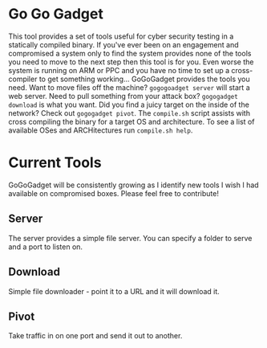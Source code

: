 # Go Go Gadget

This tool provides a set of tools useful for cyber security testing in a statically compiled binary. If you've ever been on an engagement and compromised a system only to find the system provides none of the tools you need to move to the next step then this tool is for you. Even worse the system is running on ARM or PPC and you have no time to set up a cross-compiler to get something working... GoGoGadget provides the tools you need. Want to move files off the machine? `gogogoadget server` will start a web server. Need to pull something from your attack box? `gogogadget download` is what you want. Did you find a juicy target on the inside of the network? Check out `gogogadget pivot`. The `compile.sh` script assists with cross compiling the binary for a target OS and architecture. To see a list of available OSes and ARCHitectures run `compile.sh help`.

# Current Tools

GoGoGadget will be consistently growing as I identify new tools I wish I had available on compromised boxes. Please feel free to contribute!

## Server

The server provides a simple file server. You can specify a folder to serve and a port to listen on.

## Download

Simple file downloader - point it to a URL and it will download it.

## Pivot

Take traffic in on one port and send it out to another. 